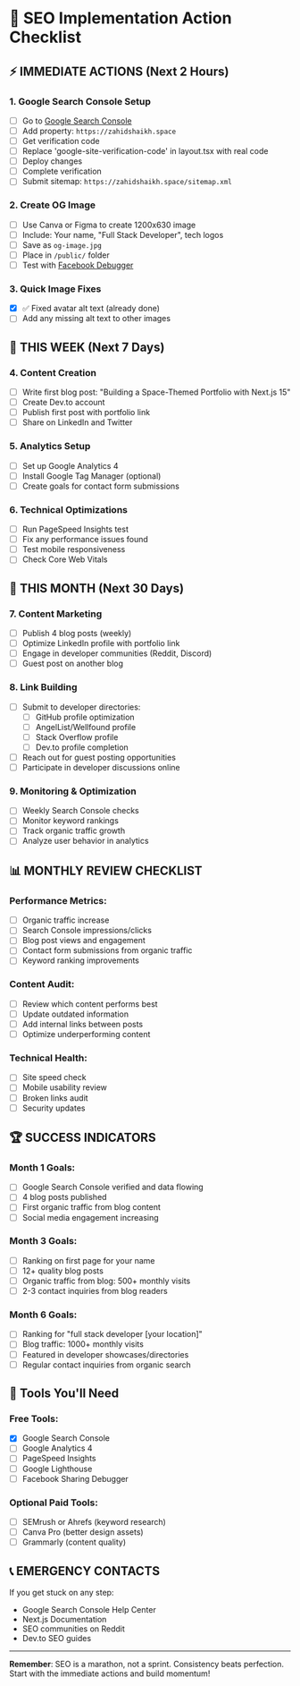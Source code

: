 # 🚀 SEO Implementation Action Checklist

## ⚡ IMMEDIATE ACTIONS (Next 2 Hours)

### 1. Google Search Console Setup

- [ ] Go to [Google Search Console](https://search.google.com/search-console/)
- [ ] Add property: `https://zahidshaikh.space`
- [ ] Get verification code
- [ ] Replace 'google-site-verification-code' in layout.tsx with real code
- [ ] Deploy changes
- [ ] Complete verification
- [ ] Submit sitemap: `https://zahidshaikh.space/sitemap.xml`

### 2. Create OG Image

- [ ] Use Canva or Figma to create 1200x630 image
- [ ] Include: Your name, "Full Stack Developer", tech logos
- [ ] Save as `og-image.jpg`
- [ ] Place in `/public/` folder
- [ ] Test with [Facebook Debugger](https://developers.facebook.com/tools/debug/)

### 3. Quick Image Fixes

- [x] ✅ Fixed avatar alt text (already done)
- [ ] Add any missing alt text to other images

## 📝 THIS WEEK (Next 7 Days)

### 4. Content Creation

- [ ] Write first blog post: "Building a Space-Themed Portfolio with Next.js 15"
- [ ] Create Dev.to account
- [ ] Publish first post with portfolio link
- [ ] Share on LinkedIn and Twitter

### 5. Analytics Setup

- [ ] Set up Google Analytics 4
- [ ] Install Google Tag Manager (optional)
- [ ] Create goals for contact form submissions

### 6. Technical Optimizations

- [ ] Run PageSpeed Insights test
- [ ] Fix any performance issues found
- [ ] Test mobile responsiveness
- [ ] Check Core Web Vitals

## 🎯 THIS MONTH (Next 30 Days)

### 7. Content Marketing

- [ ] Publish 4 blog posts (weekly)
- [ ] Optimize LinkedIn profile with portfolio link
- [ ] Engage in developer communities (Reddit, Discord)
- [ ] Guest post on another blog

### 8. Link Building

- [ ] Submit to developer directories:
  - [ ] GitHub profile optimization
  - [ ] AngelList/Wellfound profile
  - [ ] Stack Overflow profile
  - [ ] Dev.to profile completion
- [ ] Reach out for guest posting opportunities
- [ ] Participate in developer discussions online

### 9. Monitoring & Optimization

- [ ] Weekly Search Console checks
- [ ] Monitor keyword rankings
- [ ] Track organic traffic growth
- [ ] Analyze user behavior in analytics

## 📊 MONTHLY REVIEW CHECKLIST

### Performance Metrics:

- [ ] Organic traffic increase
- [ ] Search Console impressions/clicks
- [ ] Blog post views and engagement
- [ ] Contact form submissions from organic traffic
- [ ] Keyword ranking improvements

### Content Audit:

- [ ] Review which content performs best
- [ ] Update outdated information
- [ ] Add internal links between posts
- [ ] Optimize underperforming content

### Technical Health:

- [ ] Site speed check
- [ ] Mobile usability review
- [ ] Broken links audit
- [ ] Security updates

## 🏆 SUCCESS INDICATORS

### Month 1 Goals:

- [ ] Google Search Console verified and data flowing
- [ ] 4 blog posts published
- [ ] First organic traffic from blog content
- [ ] Social media engagement increasing

### Month 3 Goals:

- [ ] Ranking on first page for your name
- [ ] 12+ quality blog posts
- [ ] Organic traffic from blog: 500+ monthly visits
- [ ] 2-3 contact inquiries from blog readers

### Month 6 Goals:

- [ ] Ranking for "full stack developer [your location]"
- [ ] Blog traffic: 1000+ monthly visits
- [ ] Featured in developer showcases/directories
- [ ] Regular contact inquiries from organic search

## 🔧 Tools You'll Need

### Free Tools:

- [x] Google Search Console
- [ ] Google Analytics 4
- [ ] PageSpeed Insights
- [ ] Google Lighthouse
- [ ] Facebook Sharing Debugger

### Optional Paid Tools:

- [ ] SEMrush or Ahrefs (keyword research)
- [ ] Canva Pro (better design assets)
- [ ] Grammarly (content quality)

## 📞 EMERGENCY CONTACTS

If you get stuck on any step:

- Google Search Console Help Center
- Next.js Documentation
- SEO communities on Reddit
- Dev.to SEO guides

---

**Remember**: SEO is a marathon, not a sprint. Consistency beats perfection. Start with the immediate actions and build momentum!
